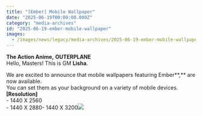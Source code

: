 ```yaml
---
title: "[Ember] Mobile Wallpaper"
date: "2025-06-19T00:00:00.000Z"
category: "media-archives"
id: "2025-06-19-ember-mobile-wallpaper"
images:
  - /images/news/legacy/media-archives/2025-06-19-ember-mobile-wallpaper/bd2eb3fff3364f3aa82ba80cff82e2a7_002.webp
---
```


**The Action Anime,** **OUTERPLANE**  
Hello, Masters! This is GM **Lisha**.  
  
We are excited to announce that mobile wallpapers featuring Ember**,** are now available.  
You can set them as your background on a variety of mobile devices.  
**\[Resolution\]**  
\- 1440 X 2560  
\- 1440 X 2880- 1440 X 3200![](/images/news/legacy/media-archives/2025-06-19-ember-mobile-wallpaper/bd2eb3fff3364f3aa82ba80cff82e2a7_002.webp)
